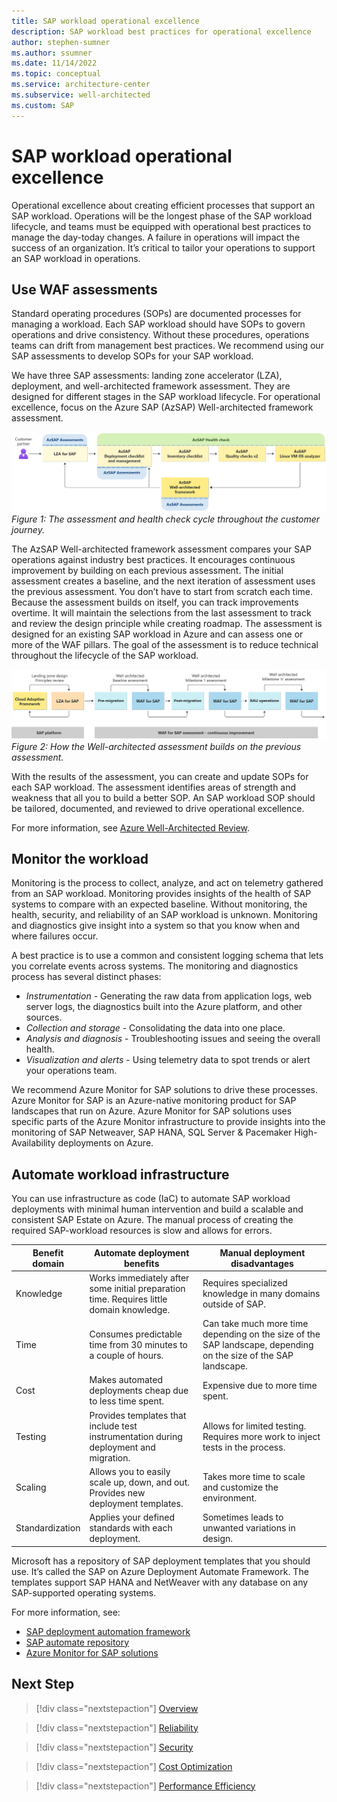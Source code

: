 ```yaml
---
title: SAP workload operational excellence
description: SAP workload best practices for operational excellence
author: stephen-sumner
ms.author: ssumner
ms.date: 11/14/2022
ms.topic: conceptual
ms.service: architecture-center
ms.subservice: well-architected
ms.custom: SAP
---
```


# SAP workload operational excellence

Operational excellence about creating efficient processes that support an SAP workload. Operations will be the longest phase of the SAP workload lifecycle, and teams must be equipped with operational best practices to manage the day-today changes. A failure in operations will impact the success of an organization. It’s critical to tailor your operations to support an SAP workload in operations.

## Use WAF assessments

Standard operating procedures (SOPs) are documented processes for managing a workload. Each SAP workload should have SOPs to govern operations and drive consistency. Without these procedures, operations teams can drift from management best practices. We recommend using our SAP assessments to develop SOPs for your SAP workload.

We have three SAP assessments: landing zone accelerator (LZA), deployment, and well-architected framework assessment. They are designed for different stages in the SAP workload lifecycle. For operational excellence, focus on the Azure SAP (AzSAP) Well-architected framework assessment.

![The Azure SAP assessments and health checks aligned to the customer journey](./images/azsap-health-check.png)
*Figure 1: The assessment and health check cycle throughout the customer journey.*

The AzSAP Well-architected framework assessment compares your SAP operations against industry best practices. It encourages continuous improvement by building on each previous assessment. The initial assessment creates a baseline, and the next iteration of assessment uses the previous assessment. You don’t have to start from scratch each time. Because the assessment builds on itself, you can track improvements overtime. It will maintain the selections from the last assessment to track and review the design principle while creating roadmap. The assessment is designed for an existing SAP workload in Azure and can assess one or more of the WAF pillars. The goal of the assessment is to reduce technical throughout the lifecycle of the SAP workload.

![Showing how the Well-Architected assessment builds a baseline and each iteration of the assessment builds on the previous one](./images/laz-for-sap-platform-workload.png)
*Figure 2: How the Well-architected assessment builds on the previous assessment.*

With the results of the assessment, you can create and update SOPs for each SAP workload. The assessment identifies areas of strength and weakness that all you to build a better SOP. An SAP workload SOP should be tailored, documented, and reviewed to drive operational excellence.

For more information, see [Azure Well-Architected Review](/assessments/).

## Monitor the workload

Monitoring is the process to collect, analyze, and act on telemetry gathered from an SAP workload. Monitoring provides insights of the health of SAP systems to compare with an expected baseline. Without monitoring, the health, security, and reliability of an SAP workload is unknown. Monitoring and diagnostics give insight into a system so that you know when and where failures occur.

A best practice is to use a common and consistent logging schema that lets you correlate events across systems. The monitoring and diagnostics process has several distinct phases:

- *Instrumentation* - Generating the raw data from application logs, web server logs, the diagnostics built into the Azure platform, and other sources.
- *Collection and storage* - Consolidating the data into one place.
- *Analysis and diagnosis* - Troubleshooting issues and seeing the overall health.
- *Visualization and alerts* - Using telemetry data to spot trends or alert your operations team.

We recommend Azure Monitor for SAP solutions to drive these processes. Azure Monitor for SAP is an Azure-native monitoring product for SAP landscapes that run on Azure. Azure Monitor for SAP solutions uses specific parts of the Azure Monitor infrastructure to provide insights into the monitoring of SAP Netweaver, SAP HANA, SQL Server & Pacemaker High-Availability deployments on Azure.

## Automate workload infrastructure

You can use infrastructure as code (IaC) to automate SAP workload deployments with minimal human intervention and build a scalable and consistent SAP Estate on Azure. The manual process of creating the required SAP-workload resources is slow and allows for errors.

| Benefit domain | Automate deployment benefits | Manual deployment disadvantages |
| --- | --- | --- |
| Knowledge | Works immediately after some initial preparation time. Requires little domain knowledge.| Requires specialized knowledge in many domains outside of SAP.|
| Time | Consumes predictable time from 30 minutes to a couple of hours.| Can take much more time depending on the size of the SAP landscape, depending on the size of the SAP landscape.|
| Cost | Makes automated deployments cheap due to less time spent.| Expensive due to more time spent.|
| Testing | Provides templates that include test instrumentation during deployment and migration.| Allows for limited testing. Requires more work to inject tests in the process. |
| Scaling | Allows you to easily scale up, down, and out. Provides new deployment templates.| Takes more time to scale and customize the environment.|
| Standardization | Applies your defined standards with each deployment.| Sometimes leads to unwanted variations in design.|

Microsoft has a repository of SAP deployment templates that you should use. It’s called the SAP on Azure Deployment Automate Framework. The templates support SAP HANA and NetWeaver with any database on any SAP-supported operating systems.

For more information, see:

- [SAP deployment automation framework](/azure/virtual-machines/workloads/sap/automation-deployment-framework)
- [SAP automate repository](https://github.com/Azure/sap-automation)
- [Azure Monitor for SAP solutions](/azure/virtual-machines/workloads/sap/monitor-sap-on-azure)

## Next Step

>[!div class="nextstepaction"]
>[Overview](./overview.md)

>[!div class="nextstepaction"]
>[Reliability](./reliability.md)

>[!div class="nextstepaction"]
>[Security](./security.md)

>[!div class="nextstepaction"]
>[Cost Optimization](./cost-optimization.md)

>[!div class="nextstepaction"]
>[Performance Efficiency](./performance-efficiency.md)
